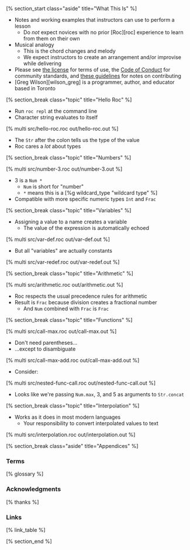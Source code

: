 <!-- ---------------------------------------------------------------- -->
[% section_start class="aside" title="What This Is" %]

-   Notes and working examples that instructors can use to perform a lesson
    -   Do *not* expect novices with no prior [Roc][roc] experience to learn from them on their own
-   Musical analogy
    -   This is the chord changes and melody
    -   We expect instructors to create an arrangement and/or improvise while delivering
-   Please see [the license](./license/) for terms of use,
    the [Code of Conduct](./conduct/) for community standards,
    and [these guidelines](./contributing/) for notes on contributing
-   [Greg Wilson][wilson_greg] is a programmer, author, and educator based in Toronto

<!-- ---------------------------------------------------------------- -->
[% section_break class="topic" title="Hello Roc" %]

-   Run `roc repl` at the command line
-   Character string evaluates to itself

[% multi src/hello-roc.roc out/hello-roc.out %]

-   The `Str` after the colon tells us the type of the value
-   Roc cares a *lot* about types

<!-- ---------------------------------------------------------------- -->
[% section_break class="topic" title="Numbers" %]

[% multi src/number-3.roc out/number-3.out %]

-   3 is a `Num *`
    -   `Num` is short for "number"
    -   `*` means this is a [%g wildcard_type "wildcard type" %]
-   Compatible with more specific numeric types `Int` and `Frac`

<!-- ---------------------------------------------------------------- -->
[% section_break class="topic" title="Variables" %]

-   Assigning a value to a name creates a variable
    -   The value of the expression is automatically echoed

[% multi src/var-def.roc out/var-def.out %]

-   But all "variables" are actually constants

[% multi src/var-redef.roc out/var-redef.out %]

<!-- ---------------------------------------------------------------- -->
[% section_break class="topic" title="Arithmetic" %]

[% multi src/arithmetic.roc out/arithmetic.out %]

-   Roc respects the usual precedence rules for arithmetic
-   Result is `Frac` because division creates a fractional number
    -   And `Num` combined with `Frac` is `Frac`

<!-- ---------------------------------------------------------------- -->
[% section_break class="topic" title="Functions" %]

[% multi src/call-max.roc out/call-max.out %]

-   Don't need parentheses…
-   …except to disambiguate

[% multi src/call-max-add.roc out/call-max-add.out %]

-   Consider:

[% multi src/nested-func-call.roc out/nested-func-call.out %]

-   Looks like we're passing `Num.max`, 3, and 5 as arguments to `Str.concat`

<!-- ---------------------------------------------------------------- -->
[% section_break class="topic" title="Interpolation" %]

-   Works as it does in most modern languages
    -   Your responsibility to convert interpolated values to text

[% multi src/interpolation.roc out/interpolation.out %]

<!-- ---------------------------------------------------------------- -->
[% section_break class="aside" title="Appendices" %]

### Terms

[% glossary %]

### Acknowledgments

[% thanks %]

### Links

[% link_table %]

[% section_end %]
